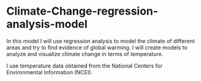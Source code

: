 # Climate-Change-regression-analysis-model
In this model I will use regression analysis to model the climate of different areas and try to find evidence of global warming. I will create models to analyze and visualize climate change in terms of temperature. 

I use temperature data obtained from the National Centers for Environmental Information (NCEI).